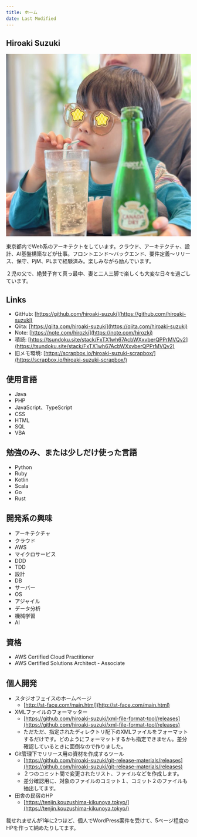 ```yaml
---
title: ホーム
date: Last Modified
---
```

## Hiroaki Suzuki

![プロフィール画像](images/profile.jpg)

東京都内でWeb系のアーキテクトをしています。クラウド、アーキテクチャ、設計、AI基盤構築などが仕事。フロントエンド〜バックエンド、要件定義〜リリース、保守、PjM、PLまで経験済み。楽しみながら励んでいます。

２児の父で、絶賛子育て真っ最中、妻と二人三脚で楽しくも大変な日々を過ごしています。

## Links
- GitHub: [https://github.com/hiroaki-suzuki](https://github.com/hiroaki-suzuki)
- Qiita: [https://qiita.com/hiroaki-suzuki](https://qiita.com/hiroaki-suzuki)
- Note: [https://note.com/hirozki](https://note.com/hirozki)
- 積読: [https://tsundoku.site/stack/FxTX1wh67AcbWXxvberQPPrMVQv2](https://tsundoku.site/stack/FxTX1wh67AcbWXxvberQPPrMVQv2)
- 旧メモ環境: [https://scrapbox.io/hiroaki-suzuki-scrapbox/](https://scrapbox.io/hiroaki-suzuki-scrapbox/)

## 使用言語
- Java
- PHP
- JavaScript、TypeScript
- CSS
- HTML
- SQL
- VBA

## 勉強のみ、または少しだけ使った言語
- Python
- Ruby
- Kotlin
- Scala
- Go
- Rust

## 開発系の興味
- アーキテクチャ
- クラウド
- AWS
- マイクロサービス
- DDD
- TDD
- 設計
- DB
- サーバー
- OS
- アジャイル
- データ分析
- 機械学習
- AI

## 資格
- AWS Certified Cloud Practitioner
- AWS Certified Solutions Architect - Associate

## 個人開発
- スタジオフェイスのホームページ
    - [http://st-face.com/main.html](http://st-face.com/main.html)
- XMLファイルのフォーマッター
    - [https://github.com/hiroaki-suzuki/xml-file-format-tool/releases](https://github.com/hiroaki-suzuki/xml-file-format-tool/releases)
    - ただただ、指定されたディレクトリ配下のXMLファイルをフォーマットするだけです。どのようにフォーマットするかも指定できません。差分確認しているときに面倒なので作りました。
- Git管理下でリリース用の資材を作成するツール
    - [https://github.com/hiroaki-suzuki/git-release-materials/releases](https://github.com/hiroaki-suzuki/git-release-materials/releases)
    - ２つのコミット間で変更されたリスト、ファイルなどを作成します。
    - 差分確認用に、対象のファイルのコミット１、コミット２のファイルも抽出してます。
- 田舎の民宿のHP
    - [https://tenjin.kouzushima-kikunoya.tokyo/](https://tenjin.kouzushima-kikunoya.tokyo/)

載せれませんが1年に2つほど、個人でWordPress案件を受けて、5ページ程度のHPを作って納めたりしてます。